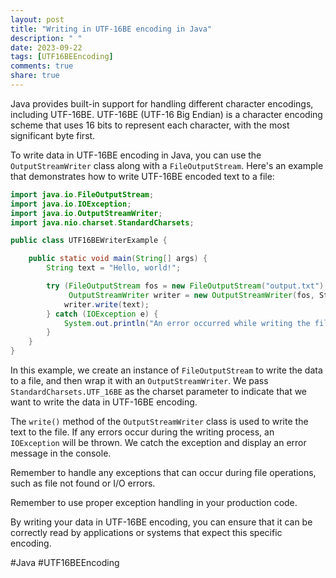 ```yaml
---
layout: post
title: "Writing in UTF-16BE encoding in Java"
description: " "
date: 2023-09-22
tags: [UTF16BEEncoding]
comments: true
share: true
---
```


Java provides built-in support for handling different character encodings, including UTF-16BE. UTF-16BE (UTF-16 Big Endian) is a character encoding scheme that uses 16 bits to represent each character, with the most significant byte first.

To write data in UTF-16BE encoding in Java, you can use the `OutputStreamWriter` class along with a `FileOutputStream`. Here's an example that demonstrates how to write UTF-16BE encoded text to a file:

```java
import java.io.FileOutputStream;
import java.io.IOException;
import java.io.OutputStreamWriter;
import java.nio.charset.StandardCharsets;

public class UTF16BEWriterExample {

    public static void main(String[] args) {
        String text = "Hello, world!";

        try (FileOutputStream fos = new FileOutputStream("output.txt");
             OutputStreamWriter writer = new OutputStreamWriter(fos, StandardCharsets.UTF_16BE)) {
            writer.write(text);
        } catch (IOException e) {
            System.out.println("An error occurred while writing the file: " + e.getMessage());
        }
    }
}
```

In this example, we create an instance of `FileOutputStream` to write the data to a file, and then wrap it with an `OutputStreamWriter`. We pass `StandardCharsets.UTF_16BE` as the charset parameter to indicate that we want to write the data in UTF-16BE encoding.

The `write()` method of the `OutputStreamWriter` class is used to write the text to the file. If any errors occur during the writing process, an `IOException` will be thrown. We catch the exception and display an error message in the console.

Remember to handle any exceptions that can occur during file operations, such as file not found or I/O errors.

Remember to use proper exception handling in your production code.

By writing your data in UTF-16BE encoding, you can ensure that it can be correctly read by applications or systems that expect this specific encoding.

#Java #UTF16BEEncoding
